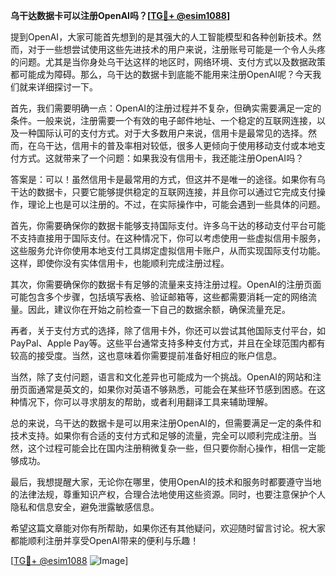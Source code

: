 **乌干达数据卡可以注册OpenAI吗？[[TG💪+ @esim1088](https://t.me/s/esim1088)]**

提到OpenAI，大家可能首先想到的是其强大的人工智能模型和各种创新技术。然而，对于一些想尝试使用这些先进技术的用户来说，注册账号可能是一个令人头疼的问题。尤其是当你身处乌干达这样的地区时，网络环境、支付方式以及数据政策都可能成为障碍。那么，乌干达的数据卡到底能不能用来注册OpenAI呢？今天我们就来详细探讨一下。

首先，我们需要明确一点：OpenAI的注册过程并不复杂，但确实需要满足一定的条件。一般来说，注册需要一个有效的电子邮件地址、一个稳定的互联网连接，以及一种国际认可的支付方式。对于大多数用户来说，信用卡是最常见的选择。然而，在乌干达，信用卡的普及率相对较低，很多人更倾向于使用移动支付或本地支付方式。这就带来了一个问题：如果我没有信用卡，我还能注册OpenAI吗？

答案是：可以！虽然信用卡是最常用的方式，但这并不是唯一的途径。如果你有乌干达的数据卡，只要它能够提供稳定的互联网连接，并且你可以通过它完成支付操作，理论上也是可以注册的。不过，在实际操作中，可能会遇到一些具体的问题。

首先，你需要确保你的数据卡能够支持国际支付。许多乌干达的移动支付平台可能不支持直接用于国际支付。在这种情况下，你可以考虑使用一些虚拟信用卡服务，这些服务允许你使用本地支付工具绑定虚拟信用卡账户，从而实现国际支付功能。这样，即使你没有实体信用卡，也能顺利完成注册过程。

其次，你需要确保你的数据卡有足够的流量来支持注册过程。OpenAI的注册页面可能包含多个步骤，包括填写表格、验证邮箱等，这些都需要消耗一定的网络流量。因此，建议你在开始之前检查一下自己的数据余额，确保流量充足。

再者，关于支付方式的选择，除了信用卡外，你还可以尝试其他国际支付平台，如PayPal、Apple Pay等。这些平台通常支持多种支付方式，并且在全球范围内都有较高的接受度。当然，这也意味着你需要提前准备好相应的账户信息。

当然，除了支付问题，语言和文化差异也可能成为一个挑战。OpenAI的网站和注册页面通常是英文的，如果你对英语不够熟悉，可能会在某些环节感到困惑。在这种情况下，你可以寻求朋友的帮助，或者利用翻译工具来辅助理解。

总的来说，乌干达的数据卡是可以用来注册OpenAI的，但需要满足一定的条件和技术支持。如果你有合适的支付方式和足够的流量，完全可以顺利完成注册。当然，这个过程可能会比在国内注册稍微复杂一些，但只要你耐心操作，相信一定能够成功。

最后，我想提醒大家，无论你在哪里，使用OpenAI的技术和服务时都要遵守当地的法律法规，尊重知识产权，合理合法地使用这些资源。同时，也要注意保护个人隐私和信息安全，避免泄露敏感信息。

希望这篇文章能对你有所帮助，如果你还有其他疑问，欢迎随时留言讨论。祝大家都能顺利注册并享受OpenAI带来的便利与乐趣！

[[TG💪+ @esim1088](https://t.me/s/esim1088) ![Image](https://i.postimg.cc/4NQfJmqS/Snipaste-2025-05-13-00-14-12.png)]